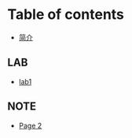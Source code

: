 # Table of contents

* [简介](README.md)

## LAB

* [lab1](lab/lab1.md)

## NOTE

* [Page 2](note/page-2.md)
